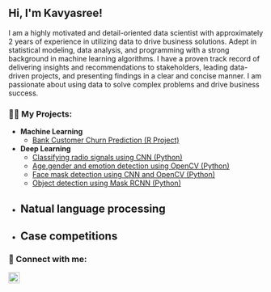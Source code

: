 <h2>Hi, I'm Kavyasree! </h2>
I am a highly motivated and detail-oriented data scientist with approximately 2 years of experience in utilizing data to drive business solutions. Adept in statistical modeling, data analysis, and programming with a strong background in machine learning algorithms. I have a proven track record of delivering insights and recommendations to stakeholders, leading data-driven projects, and presenting findings in a clear and concise manner. I am passionate about using data to solve complex problems and drive business success.



<h3>👨‍💻 My Projects:</h3>

- <b>Machine Learning</b>
  - [Bank Customer Churn Prediction (R Project)](https://github.com/kavyasr81/Bank-customer-churn-prediction)
- <b>Deep Learning</b>
  - [Classifying radio signals using CNN (Python)](https://github.com/kavyasr81/DeepLearning/tree/main/classifying%20radio%20signals(CNN))
  - [Age,gender and emotion detection using OpenCV (Python)](https://github.com/kavyasr81/age-gender-emotion-detection/tree/main/age%2Cgender%2Cemotion%20detection)
  - [Face mask detection using CNN and OpenCV (Python)](https://github.com/kavyasr81/DeepLearning/tree/main/Face%20Mask%20Dectector)
  - [Object detection using Mask RCNN (Python)](https://github.com/kavyasr81/Object-detection-using-Mask-RCNN)
- <b>Natual language processing</b>
  -
- <b>Case competitions</b>
  - 


<h3> 🤳 Connect with me:</h3>


[<img align="left" alt="JoshMadakor | LinkedIn" width="22px" src="https://cdn.jsdelivr.net/npm/simple-icons@v3/icons/linkedin.svg" />][linkedin]


[linkedin]: https://www.linkedin.com/in/kavyasree2496/


